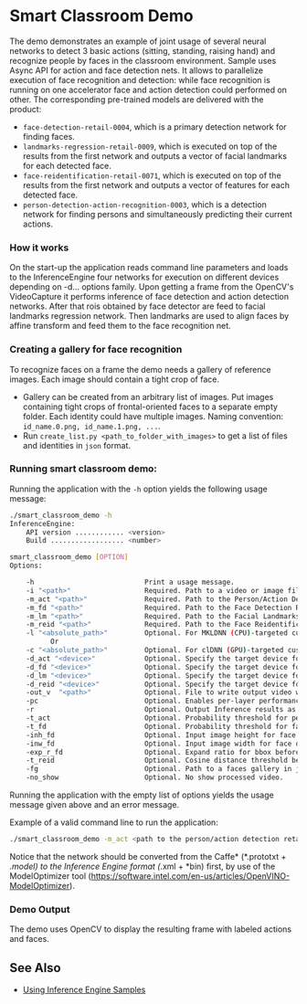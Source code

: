 # Smart Classroom Demo

The demo demonstrates an example of joint usage of several neural networks to detect 3 basic actions (sitting, standing, raising hand) and recognize people by faces in the classroom environment. Sample uses Async API for action and face detection nets. It allows to parallelize execution of face recognition and detection: while face recognition is running on one accelerator face and action detection could performed on other. The corresponding pre-trained models are delivered with the product:

* `face-detection-retail-0004`, which is a primary detection network for finding faces.
* `landmarks-regression-retail-0009`, which is executed on top of the results from the first network and outputs
a vector of facial landmarks for each detected face.
* `face-reidentification-retail-0071`,  which is executed on top of the results from the first network and outputs
a vector of features for each detected face.
* `person-detection-action-recognition-0003`, which is a detection network for finding persons and simultaneously predicting their current actions.

### How it works

On the start-up the application reads command line parameters and loads to the InferenceEngine four networks for execution on different devices depending on -d... options family. Upon getting a frame from the OpenCV's VideoCapture it performs inference of face detection and action detection networks. After that rois obtained by face detector are feed to facial landmarks regression network. Then landmarks are used to align faces by affine transform and feed them to the face recognition net.

### Creating a gallery for face recognition

To recognize faces on a frame the demo needs a gallery of reference images. Each image should contain a tight crop of face.
- Gallery can be created from an arbitrary list of images. Put images containing tight crops of frontal-oriented faces to a separate empty folder. Each identity could have multiple images. Naming convention: `id_name.0.png, id_name.1.png, ...`.
- Run `create_list.py <path_to_folder_with_images>` to get a list of files and identities in `json` format.

### Running smart classroom demo:

Running the application with the <code>-h</code> option yields the following usage message:
```sh
./smart_classroom_demo -h
InferenceEngine:
    API version ............ <version>
    Build .................. <number>

smart_classroom_demo [OPTION]
Options:

    -h                           Print a usage message.
    -i "<path>"                  Required. Path to a video or image file. Default value is "cam" to work with camera.
    -m_act "<path>"              Required. Path to the Person/Action Detection Retail model (.xml) file.
    -m_fd "<path>"               Required. Path to the Face Detection Retail model (.xml) file.
    -m_lm "<path>"               Required. Path to the Facial Landmarks Regression Retail model (.xml) file.
    -m_reid "<path>"             Required. Path to the Face Reidentification Retail model (.xml) file.
    -l "<absolute_path>"         Optional. For MKLDNN (CPU)-targeted custom layers, if any. Absolute path to a shared library with the kernels impl.
          Or
    -c "<absolute_path>"         Optional. For clDNN (GPU)-targeted custom kernels, if any. Absolute path to the xml file with the kernels desc.
    -d_act "<device>"            Optional. Specify the target device for Person/Action Detection Retail (CPU, GPU, FPGA, MYRIAD, or HETERO).
    -d_fd "<device>"             Optional. Specify the target device for Face Detection Retail (CPU, GPU, FPGA, MYRIAD, or HETERO).
    -d_lm "<device>"             Optional. Specify the target device for Landmarks Regression Retail (CPU, GPU, FPGA, MYRIAD, or HETERO).
    -d_reid "<device>"           Optional. Specify the target device for Face Reidentification Retail (CPU, GPU, FPGA, MYRIAD, or HETERO).
    -out_v  "<path>"             Optional. File to write output video with visualization to.
    -pc                          Optional. Enables per-layer performance statistics.
    -r                           Optional. Output Inference results as raw values.
    -t_act                       Optional. Probability threshold for persons/actions detections.
    -t_fd                        Optional. Probability threshold for face detections.
    -inh_fd                      Optional. Input image height for face detector.
    -inw_fd                      Optional. Input image width for face detector.
    -exp_r_fd                    Optional. Expand ratio for bbox before face recognition.
    -t_reid                      Optional. Cosine distance threshold between two vectors for face reidentification.
    -fg                          Optional. Path to a faces gallery in json format.
    -no_show                     Optional. No show processed video.
```

Running the application with the empty list of options yields the usage message given above and an error message.

Example of a valid command line to run the application:
```sh
./smart_classroom_demo -m_act <path to the person/action detection retail model .xml file> -m_fd <path to the face detection retail model .xml file> -m_reid <path to the face reidentification retail model .xml file> -m_lm <path to the landmarks regression retail model .xml file> -fg <path to faces_gallery.json> -i <path to the input video>
```

Notice that the network should be converted from the Caffe* (*.prototxt + *.model) to the Inference Engine format
(*.xml + *bin) first, by use of the ModelOptimizer tool
(https://software.intel.com/en-us/articles/OpenVINO-ModelOptimizer).

### Demo Output

The demo uses OpenCV to display the resulting frame with labeled actions and faces.

## See Also
* [Using Inference Engine Samples](./docs/Inference_Engine_Developer_Guide/Samples_Overview.md)
